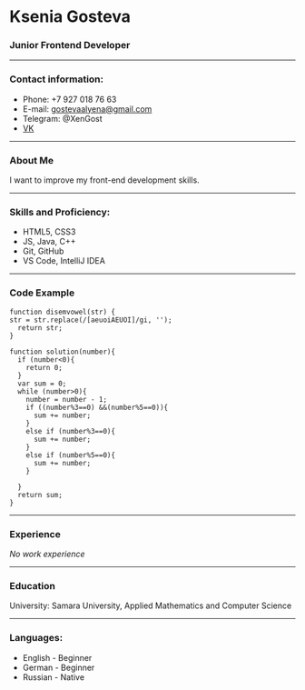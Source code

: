 # Ksenia Gosteva

### Junior Frontend Developer

*****

### Contact information:
* Phone: +7 927 018 76 63
* E-mail: gostevaalyena@gmail.com
* Telegram: @XenGost
* [VK](https://vk.com/xgost16)

-----

### About Me
I want to improve my front-end development skills.

*****

### Skills and Proficiency:
* HTML5, CSS3
* JS, Java, C++
* Git, GitHub
* VS Code, IntelliJ IDEA

-----

### Code Example
```
function disemvowel(str) {
str = str.replace(/[aeuoiAEUOI]/gi, '');
  return str;
}
```

```
function solution(number){
  if (number<0){
    return 0;
  }
  var sum = 0;
  while (number>0){
    number = number - 1;
    if ((number%3==0) &&(number%5==0)){
      sum += number;
    }
    else if (number%3==0){
      sum += number;
    }
    else if (number%5==0){
      sum += number;
    }
    
  }
  return sum;
}
```
*****

### Experience
*No work experience*

-----

### Education
University: Samara University, Applied Mathematics and Computer Science

*****

### Languages:
* English - Beginner
* German - Beginner
* Russian - Native
